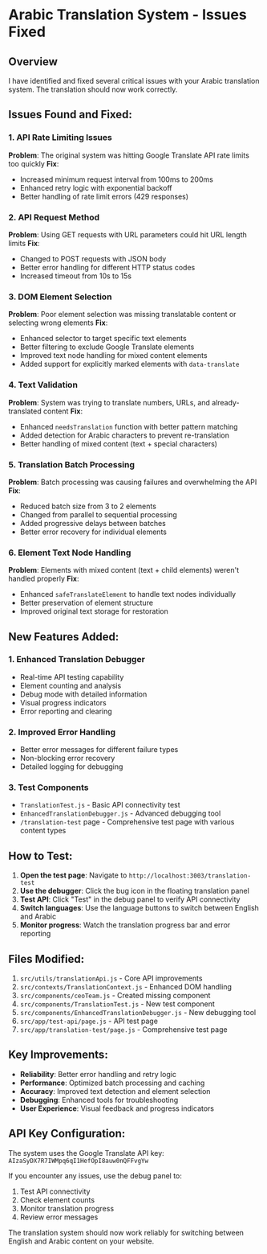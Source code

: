 # Arabic Translation System - Issues Fixed

## Overview
I have identified and fixed several critical issues with your Arabic translation system. The translation should now work correctly.

## Issues Found and Fixed:

### 1. **API Rate Limiting Issues**
**Problem**: The original system was hitting Google Translate API rate limits too quickly
**Fix**: 
- Increased minimum request interval from 100ms to 200ms
- Enhanced retry logic with exponential backoff
- Better handling of rate limit errors (429 responses)

### 2. **API Request Method**
**Problem**: Using GET requests with URL parameters could hit URL length limits
**Fix**: 
- Changed to POST requests with JSON body
- Better error handling for different HTTP status codes
- Increased timeout from 10s to 15s

### 3. **DOM Element Selection**
**Problem**: Poor element selection was missing translatable content or selecting wrong elements
**Fix**: 
- Enhanced selector to target specific text elements
- Better filtering to exclude Google Translate elements
- Improved text node handling for mixed content elements
- Added support for explicitly marked elements with `data-translate`

### 4. **Text Validation**
**Problem**: System was trying to translate numbers, URLs, and already-translated content
**Fix**: 
- Enhanced `needsTranslation` function with better pattern matching
- Added detection for Arabic characters to prevent re-translation
- Better handling of mixed content (text + special characters)

### 5. **Translation Batch Processing**
**Problem**: Batch processing was causing failures and overwhelming the API
**Fix**: 
- Reduced batch size from 3 to 2 elements
- Changed from parallel to sequential processing
- Added progressive delays between batches
- Better error recovery for individual elements

### 6. **Element Text Node Handling**
**Problem**: Elements with mixed content (text + child elements) weren't handled properly
**Fix**: 
- Enhanced `safeTranslateElement` to handle text nodes individually
- Better preservation of element structure
- Improved original text storage for restoration

## New Features Added:

### 1. **Enhanced Translation Debugger**
- Real-time API testing capability
- Element counting and analysis
- Debug mode with detailed information
- Visual progress indicators
- Error reporting and clearing

### 2. **Improved Error Handling**
- Better error messages for different failure types
- Non-blocking error recovery
- Detailed logging for debugging

### 3. **Test Components**
- `TranslationTest.js` - Basic API connectivity test
- `EnhancedTranslationDebugger.js` - Advanced debugging tool
- `/translation-test` page - Comprehensive test page with various content types

## How to Test:

1. **Open the test page**: Navigate to `http://localhost:3003/translation-test`
2. **Use the debugger**: Click the bug icon in the floating translation panel
3. **Test API**: Click "Test" in the debug panel to verify API connectivity
4. **Switch languages**: Use the language buttons to switch between English and Arabic
5. **Monitor progress**: Watch the translation progress bar and error reporting

## Files Modified:

1. `src/utils/translationApi.js` - Core API improvements
2. `src/contexts/TranslationContext.js` - Enhanced DOM handling
3. `src/components/ceoTeam.js` - Created missing component
4. `src/components/TranslationTest.js` - New test component
5. `src/components/EnhancedTranslationDebugger.js` - New debugging tool
6. `src/app/test-api/page.js` - API test page
7. `src/app/translation-test/page.js` - Comprehensive test page

## Key Improvements:

- **Reliability**: Better error handling and retry logic
- **Performance**: Optimized batch processing and caching
- **Accuracy**: Improved text detection and element selection
- **Debugging**: Enhanced tools for troubleshooting
- **User Experience**: Visual feedback and progress indicators

## API Key Configuration:
The system uses the Google Translate API key: `AIzaSyDX7R7IWMpq6qI1HefOpI8auw0nQFFvgYw`

If you encounter any issues, use the debug panel to:
1. Test API connectivity
2. Check element counts
3. Monitor translation progress
4. Review error messages

The translation system should now work reliably for switching between English and Arabic content on your website.